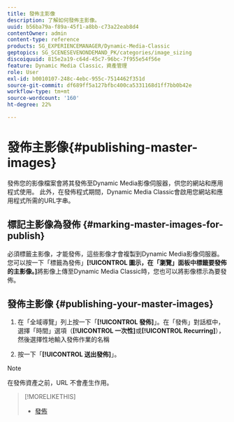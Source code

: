 ```yaml
---
title: 發佈主影像
description: 了解如何發佈主影像。
uuid: b56ba79a-f89a-45f1-a8bb-c73a22eab8d4
contentOwner: admin
content-type: reference
products: SG_EXPERIENCEMANAGER/Dynamic-Media-Classic
geptopics: SG_SCENESEVENONDEMAND_PK/categories/image_sizing
discoiquuid: 815e2a19-c64d-45c7-96bc-7f955e54f56e
feature: Dynamic Media Classic，資產管理
role: User
exl-id: b0010107-248c-4ebc-955c-7514462f351d
source-git-commit: df689ff5a127bfbc400ca5331168d1ff7bb0b42e
workflow-type: tm+mt
source-wordcount: '160'
ht-degree: 22%

---
```


# 發佈主影像{#publishing-master-images}

發佈您的影像檔案會將其發佈至Dynamic Media影像伺服器，供您的網站和應用程式使用。 此外，在發佈程式期間，Dynamic Media Classic會啟用您網站和應用程式所需的URL字串。

## 標記主影像為發佈 {#marking-master-images-for-publish}

必須標籤主影像，才能發佈，這些影像才會複製到Dynamic Media影像伺服器。 您可以按一下「標籤為發佈」**[!UICONTROL 圖示，在「瀏覽」面板中標籤要發佈的主影像。]**&#x200B;將影像上傳至Dynamic Media Classic時，您也可以將影像標示為要發佈。

## 發佈主影像 {#publishing-your-master-images}

1. 在「全域導覽」列上按一下「**[!UICONTROL 發佈]**」。在「發佈」對話框中，選擇「時間」選項（**[!UICONTROL 一次性]**&#x200B;或&#x200B;**[!UICONTROL Recurring]**），然後選擇性地輸入發佈作業的名稱

1. 按一下「**[!UICONTROL 送出發佈]**」。

>[!NOTE]
>
>在發佈資產之前，URL 不會產生作用。

>[!MORELIKETHIS]
>
>* [發佈](publishing-files.md#publishing_files)

